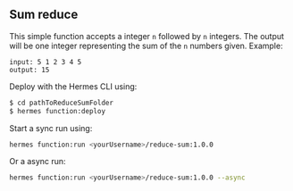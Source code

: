 ## Sum reduce

This simple function accepts a integer `n` followed by `n` integers. The output will be one integer representing the sum of the `n` numbers given. Example:


```
input: 5 1 2 3 4 5
output: 15
```
Deploy with the Hermes CLI using:

```bash
$ cd pathToReduceSumFolder
$ hermes function:deploy
```

Start a sync run using:

```bash
hermes function:run <yourUsername>/reduce-sum:1.0.0
```
Or a async run:
```bash
hermes function:run <yourUsername>/reduce-sum:1.0.0 --async
```